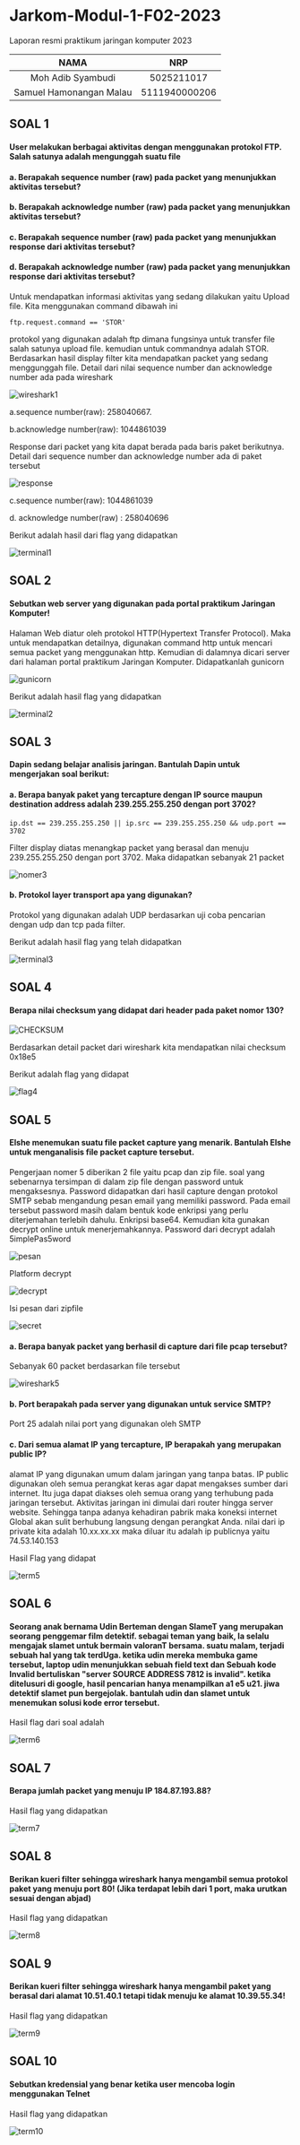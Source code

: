 # Jarkom-Modul-1-F02-2023
Laporan resmi praktikum jaringan komputer 2023

|NAMA|NRP|
|:--:|:-:|
|Moh Adib Syambudi|5025211017|
|Samuel Hamonangan Malau|5111940000206|

## SOAL 1
#### User melakukan berbagai aktivitas dengan menggunakan protokol FTP. Salah satunya adalah mengunggah suatu file
#### a. Berapakah sequence number (raw) pada packet yang menunjukkan aktivitas tersebut?
#### b. Berapakah acknowledge number (raw) pada packet yang menunjukkan aktivitas tersebut? 
#### c. Berapakah sequence number (raw) pada packet yang menunjukkan response dari aktivitas tersebut?
#### d. Berapakah acknowledge number (raw) pada packet yang menunjukkan response dari aktivitas tersebut?

Untuk mendapatkan informasi aktivitas yang sedang dilakukan yaitu Upload file. Kita menggunakan command dibawah ini
```
ftp.request.command == 'STOR'
```

protokol yang digunakan adalah ftp dimana fungsinya untuk transfer file salah satunya upload file. kemudian untuk commandnya adalah STOR. Berdasarkan hasil display filter kita mendapatkan packet yang sedang menggunggah file. Detail dari nilai sequence number dan acknowledge number ada pada wireshark 

![wireshark1](1request.png)

a.sequence number(raw): 258040667. 

b.acknowledge number(raw): 1044861039

Response dari packet yang kita dapat berada pada baris paket berikutnya. Detail dari sequence number dan acknowledge number ada di paket tersebut

![response](1response.png)

c.sequence number(raw): 1044861039

d. acknowledge number(raw) : 258040696

Berikut adalah hasil dari flag yang didapatkan

![terminal1](terminal11.png)

## SOAL 2
#### Sebutkan web server yang digunakan pada portal praktikum Jaringan Komputer!

Halaman Web diatur oleh protokol HTTP(Hypertext Transfer Protocol). Maka untuk mendapatkan detailnya, digunakan command http untuk mencari semua packet yang menggunakan http. Kemudian di dalamnya dicari server dari halaman portal praktikum Jaringan Komputer. Didapatkanlah gunicorn

![gunicorn](nomer2guni.png)

Berikut adalah hasil flag yang didapatkan

![terminal2](terminal12.png)

## SOAL 3
#### Dapin sedang belajar analisis jaringan. Bantulah Dapin untuk mengerjakan soal berikut: 
#### a. Berapa banyak paket yang tercapture dengan IP source maupun destination address adalah 239.255.255.250 dengan port 3702?
```
ip.dst == 239.255.255.250 || ip.src == 239.255.255.250 && udp.port == 3702
```

Filter display diatas menangkap packet yang berasal dan menuju 239.255.255.250 dengan port 3702. Maka didapatkan sebanyak 21 packet

![nomer3](nomer3udp.png)


#### b. Protokol layer transport apa yang digunakan?

Protokol yang digunakan adalah UDP berdasarkan uji coba pencarian dengan udp dan tcp pada filter. 

Berikut adalah hasil flag yang telah didapatkan

![terminal3](terminal13.png)

## SOAL 4
#### Berapa nilai checksum yang didapat dari header pada paket nomor 130?

![CHECKSUM](4cheksum.png)

Berdasarkan detail packet dari wireshark kita mendapatkan nilai checksum 0x18e5 

Berikut adalah flag yang didapat

![flag4](terminal14.png)

## SOAL 5
#### Elshe menemukan suatu file packet capture yang menarik. Bantulah Elshe untuk menganalisis file packet capture tersebut.

Pengerjaan nomer 5 diberikan 2 file yaitu pcap dan zip file. soal yang sebenarnya tersimpan di dalam zip file dengan password untuk mengaksesnya. Password didapatkan dari hasil capture dengan protokol SMTP sebab mengandung pesan email yang memiliki password. Pada email tersebut password masih dalam bentuk kode enkripsi yang perlu diterjemahan terlebih dahulu. Enkripsi base64. Kemudian kita gunakan decrypt online untuk menerjemahkannya. Password dari decrypt adalah 5implePas5word

![pesan](pesansecrete.png)

Platform decrypt

![decrypt](decrypt.png)

Isi pesan dari zipfile

![secret](isisecret.png)

#### a. Berapa banyak packet yang berhasil di capture dari file pcap tersebut?

Sebanyak 60 packet berdasarkan file tersebut

![wireshark5](packet5.png)

#### b. Port berapakah pada server yang digunakan untuk service SMTP?

Port 25 adalah nilai port yang digunakan oleh SMTP

#### c. Dari semua alamat IP yang tercapture, IP berapakah yang merupakan public IP?

alamat IP yang digunakan umum dalam jaringan yang tanpa batas. IP public digunakan oleh semua perangkat keras agar dapat mengakses sumber dari internet. Itu juga dapat diakses oleh semua orang yang terhubung pada jaringan tersebut. Aktivitas jaringan ini dimulai dari router hingga server website. Sehingga tanpa adanya kehadiran pabrik maka koneksi internet Global akan sulit berhubung langsung dengan perangkat Anda. nilai dari ip private kita adalah 10.xx.xx.xx maka diluar itu adalah ip publicnya
yaitu 74.53.140.153

Hasil Flag yang didapat

![term5](terminal15.png)

## SOAL 6
#### Seorang anak bernama Udin Berteman dengan SlameT yang merupakan seorang penggemar film detektif. sebagai teman yang baik, Ia selalu mengajak slamet untuk bermain valoranT bersama. suatu malam, terjadi sebuah hal yang tak terdUga. ketika udin mereka membuka game tersebut, laptop udin menunjukkan sebuah field text dan Sebuah kode Invalid bertuliskan "server SOURCE ADDRESS 7812 is invalid". ketika ditelusuri di google, hasil pencarian hanya menampilkan a1 e5 u21. jiwa detektif slamet pun bergejolak. bantulah udin dan slamet untuk menemukan solusi kode error tersebut.

Hasil flag dari soal adalah

![term6](terminal16.png)

## SOAL 7
#### Berapa jumlah packet yang menuju IP 184.87.193.88?

Hasil flag yang didapatkan

![term7](terminal17.png)

## SOAL 8
#### Berikan kueri filter sehingga wireshark hanya mengambil semua protokol paket yang menuju port 80! (Jika terdapat lebih dari 1 port, maka urutkan sesuai dengan abjad)

Hasil flag yang didapatkan 

![term8](terminal18.png)

## SOAL 9
#### Berikan kueri filter sehingga wireshark hanya mengambil paket yang berasal dari alamat 10.51.40.1 tetapi tidak menuju ke alamat 10.39.55.34!

Hasil flag yang didapatkan

![term9](terminal19.png)

## SOAL 10
#### Sebutkan kredensial yang benar ketika user mencoba login menggunakan Telnet

Hasil flag yang didapatkan 

![term10](terminal110.png)
